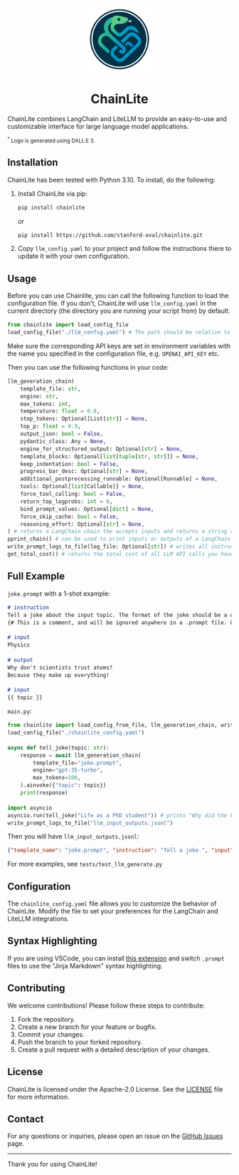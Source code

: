 <div align="center">
    <img src="assets/logo.png" alt="ChainLite Logo" style="width: 150px; height: auto;">
    <h1>ChainLite</h1>
</div>
<div>
    <p>ChainLite combines LangChain and LiteLLM to provide an easy-to-use and customizable interface for large language model applications.</p>
    <p style="font-size: smaller;"><sup>*</sup> Logo is generated using DALL·E 3.</p>
</div>


## Installation

ChainLite has been tested with Python 3.10. To install, do the following:


1. Install ChainLite via pip:
   ```bash
   pip install chainlite
   ```
   or
    ```bash
    pip install https://github.com/stanford-oval/chainlite.git
    ```


1. Copy `llm_config.yaml` to your project and follow the instructions there to update it with your own configuration.

## Usage

Before you can use Chainlite, you can call the following function to load the configuration file. If you don't, ChainLite will use `llm_config.yaml` in the current directory (the directory you are running your script from) by default.

```python
from chainlite import load_config_file
load_config_file("./llm_config.yaml") # The path should be relative to the directory you run the script from, usually the root directory of your project
```

Make sure the corresponding API keys are set in environment variables with the name you specified in the configuration file, e.g. `OPENAI_API_KEY` etc.

Then you can use the following functions in your code:

```python
llm_generation_chain(
    template_file: str,
    engine: str,
    max_tokens: int,
    temperature: float = 0.0,
    stop_tokens: Optional[List[str]] = None,
    top_p: float = 0.9,
    output_json: bool = False,
    pydantic_class: Any = None,
    engine_for_structured_output: Optional[str] = None,
    template_blocks: Optional[list[tuple[str, str]]] = None,
    keep_indentation: bool = False,
    progress_bar_desc: Optional[str] = None,
    additional_postprocessing_runnable: Optional[Runnable] = None,
    tools: Optional[list[Callable]] = None,
    force_tool_calling: bool = False,
    return_top_logprobs: int = 0,
    bind_prompt_values: Optional[dict] = None,
    force_skip_cache: bool = False,
    reasoning_effort: Optional[str] = None,
) # returns a LangChain chain the accepts inputs and returns a string as output
pprint_chain() # can be used to print inputs or outputs of a LangChain chain.
write_prompt_logs_to_file(log_file: Optional[str]) # writes all instructions, inputs and outputs of all your LLM API calls to a jsonl file. Good for debugging or collecting data using LLMs
get_total_cost() # returns the total cost of all LLM API calls you have made. Resets each time you run your code.
```

## Full Example

`joke.prompt` with a 1-shot example:

```markdown
# instruction
Tell a joke about the input topic. The format of the joke should be a question and response, separated by a line break.
{# This is a comment, and will be ignored anywhere in a .prompt file. Other than block definitions and comments, '#' is allowed and is treated as a normal character.  #}

# input
Physics

# output
Why don't scientists trust atoms?
Because they make up everything!

# input
{{ topic }}
```

`main.py`:
```python
from chainlite import load_config_from_file, llm_generation_chain, write_prompt_logs_to_file
load_config_file("./chainlite_config.yaml")

async def tell_joke(topic: str):
    response = await llm_generation_chain(
        template_file="joke.prompt",
        engine="gpt-35-turbo",
        max_tokens=100,
    ).ainvoke({"topic": topic})
    print(response)

import asyncio
asyncio.run(tell_joke("Life as a PhD student")) # prints "Why did the PhD student bring a ladder to the library?\nTo take their research to the next level!"
write_prompt_logs_to_file("llm_input_outputs.jsonl")
```

Then you will have `llm_input_outputs.jsonl`:
```json
{"template_name": "joke.prompt", "instruction": "Tell a joke.", "input": "Life as a PhD student", "output": "Why did the PhD student bring a ladder to the library?\nTo take their research to the next level!"}
```

For more examples, see `tests/test_llm_generate.py`

## Configuration

The `chainlite_config.yaml` file allows you to customize the behavior of ChainLite. Modify the file to set your preferences for the LangChain and LiteLLM integrations.

## Syntax Highlighting 
If you are using VSCode, you can install [this extension](https://marketplace.visualstudio.com/items?itemName=samuelcolvin.jinjahtml) and switch `.prompt` files to use the "Jinja Markdown" syntax highlighting.

## Contributing

We welcome contributions! Please follow these steps to contribute:

1. Fork the repository.
2. Create a new branch for your feature or bugfix.
3. Commit your changes.
4. Push the branch to your forked repository.
5. Create a pull request with a detailed description of your changes.

## License

ChainLite is licensed under the Apache-2.0 License. See the [LICENSE](LICENSE) file for more information.

## Contact

For any questions or inquiries, please open an issue on the [GitHub Issues](https://github.com/stanford-oval/chainlite/issues) page.

---

Thank you for using ChainLite!

